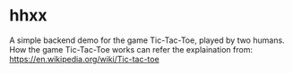 # hhxx
A simple backend demo for the game Tic-Tac-Toe, played by two humans.
How the game Tic-Tac-Toe works can refer the explaination from: https://en.wikipedia.org/wiki/Tic-tac-toe
